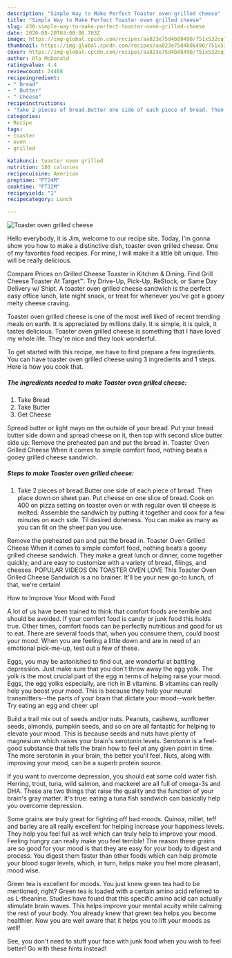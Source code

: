 ```yaml
---
description: "Simple Way to Make Perfect Toaster oven grilled cheese"
title: "Simple Way to Make Perfect Toaster oven grilled cheese"
slug: 430-simple-way-to-make-perfect-toaster-oven-grilled-cheese
date: 2020-08-20T03:00:06.703Z
image: https://img-global.cpcdn.com/recipes/aa823e75d4b08490/751x532cq70/toaster-oven-grilled-cheese-recipe-main-photo.jpg
thumbnail: https://img-global.cpcdn.com/recipes/aa823e75d4b08490/751x532cq70/toaster-oven-grilled-cheese-recipe-main-photo.jpg
cover: https://img-global.cpcdn.com/recipes/aa823e75d4b08490/751x532cq70/toaster-oven-grilled-cheese-recipe-main-photo.jpg
author: Ola McDonald
ratingvalue: 4.4
reviewcount: 24468
recipeingredient:
- " Bread"
- " Butter"
- " Cheese"
recipeinstructions:
- "Take 2 pieces of bread.Butter one side of each piece of bread. Then place down on sheet pan. Put cheese on one slice of bread. Cook on 400 on pizza setting on toaster oven or with regular oven til cheese is melted. Assemble the sandwich by putting it together and cook for a few minutes on each side. Til desired doneness. You can make as many as you can fit on the sheet pan you use."
categories:
- Recipe
tags:
- toaster
- oven
- grilled

katakunci: toaster oven grilled 
nutrition: 180 calories
recipecuisine: American
preptime: "PT24M"
cooktime: "PT32M"
recipeyield: "1"
recipecategory: Lunch

---
```



![Toaster oven grilled cheese](https://img-global.cpcdn.com/recipes/aa823e75d4b08490/751x532cq70/toaster-oven-grilled-cheese-recipe-main-photo.jpg)

Hello everybody, it is Jim, welcome to our recipe site. Today, I'm gonna show you how to make a distinctive dish, toaster oven grilled cheese. One of my favorites food recipes. For mine, I will make it a little bit unique. This will be really delicious.

Compare Prices on Grilled Cheese Toaster in Kitchen &amp; Dining. Find Grill Cheese Toaster At Target™. Try Drive-Up, Pick-Up, ReStock, or Same Day Delivery w/ Shipt. A toaster oven grilled cheese sandwich is the perfect easy office lunch, late night snack, or treat for whenever you&#39;ve got a gooey melty cheese craving.

Toaster oven grilled cheese is one of the most well liked of recent trending meals on earth. It is appreciated by millions daily. It is simple, it is quick, it tastes delicious. Toaster oven grilled cheese is something that I have loved my whole life. They're nice and they look wonderful.


To get started with this recipe, we have to first prepare a few ingredients. You can have toaster oven grilled cheese using 3 ingredients and 1 steps. Here is how you cook that.

<!--inarticleads1-->

##### The ingredients needed to make Toaster oven grilled cheese:

1. Take  Bread
1. Take  Butter
1. Get  Cheese


Spread butter or light mayo on the outside of your bread. Put your bread butter side down and spread cheese on it, then top with second slice butter side up. Remove the preheated pan and put the bread in. Toaster Oven Grilled Cheese When it comes to simple comfort food, nothing beats a gooey grilled cheese sandwich. 

<!--inarticleads2-->

##### Steps to make Toaster oven grilled cheese:

1. Take 2 pieces of bread.Butter one side of each piece of bread. Then place down on sheet pan. Put cheese on one slice of bread. Cook on 400 on pizza setting on toaster oven or with regular oven til cheese is melted. Assemble the sandwich by putting it together and cook for a few minutes on each side. Til desired doneness. You can make as many as you can fit on the sheet pan you use.


Remove the preheated pan and put the bread in. Toaster Oven Grilled Cheese When it comes to simple comfort food, nothing beats a gooey grilled cheese sandwich. They make a great lunch or dinner, come together quickly, and are easy to customize with a variety of bread, filings, and cheeses. POPULAR VIDEOS ON TOASTER OVEN LOVE This Toaster Oven Grilled Cheese Sandwich is a no brainer. It&#39;ll be your new go-to lunch, of that, we&#39;re certain! 

How to Improve Your Mood with Food


A lot of us have been trained to think that comfort foods are terrible and should be avoided. If your comfort food is candy or junk food this holds true. Other times, comfort foods can be perfectly nutritious and good for us to eat. There are several foods that, when you consume them, could boost your mood. When you are feeling a little down and are in need of an emotional pick-me-up, test out a few of these.

Eggs, you may be astonished to find out, are wonderful at battling depression. Just make sure that you don't throw away the egg yolk. The yolk is the most crucial part of the egg in terms of helping raise your mood. Eggs, the egg yolks especially, are rich in B vitamins. B vitamins can really help you boost your mood. This is because they help your neural transmitters--the parts of your brain that dictate your mood--work better. Try eating an egg and cheer up!

Build a trail mix out of seeds and/or nuts. Peanuts, cashews, sunflower seeds, almonds, pumpkin seeds, and so on are all fantastic for helping to elevate your mood. This is because seeds and nuts have plenty of magnesium which raises your brain's serotonin levels. Serotonin is a feel-good substance that tells the brain how to feel at any given point in time. The more serotonin in your brain, the better you'll feel. Nuts, along with improving your mood, can be a superb protein source.

If you want to overcome depression, you should eat some cold water fish. Herring, trout, tuna, wild salmon, and mackerel are all full of omega-3s and DHA. These are two things that raise the quality and the function of your brain's gray matter. It's true: eating a tuna fish sandwich can basically help you overcome depression. 

Some grains are truly great for fighting off bad moods. Quinoa, millet, teff and barley are all really excellent for helping increase your happiness levels. They help you feel full as well which can truly help to improve your mood. Feeling hungry can really make you feel terrible! The reason these grains are so good for your mood is that they are easy for your body to digest and process. You digest them faster than other foods which can help promote your blood sugar levels, which, in turn, helps make you feel more pleasant, mood wise.

Green tea is excellent for moods. You just knew green tea had to be mentioned, right? Green tea is loaded with a certain amino acid referred to as L-theanine. Studies have found that this specific amino acid can actually stimulate brain waves. This helps improve your mental acuity while calming the rest of your body. You already knew that green tea helps you become healthier. Now you are well aware that it helps you to lift your moods as well!

See, you don't need to stuff your face with junk food when you wish to feel better! Go  with  these hints  instead!

